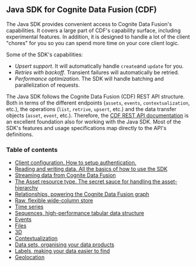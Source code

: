 ## Java SDK for Cognite Data Fusion (CDF)

The Java SDK provides convenient access to Cognite Data Fusion's capabilities. It covers a large part of CDF's 
capability surface, including experimental features. In addition, it is designed to handle a lot of the client "chores" 
for you so you can spend more time on your core client logic. 

Some of the SDK's capabilities:
- _Upsert support_. It will automatically handle `create`and `update` for you.
- _Retries with backoff_. Transient failures will automatically be retried.
- _Performance optimization_. The SDK will handle batching and parallelization of requests.

The Java SDK follows the Cognite Data Fusion (CDF) REST API structure. Both in terms of the different endpoints
(`assets`, `events`, `contextualization`, etc.), the operations (`list`, `retrive`, `upsert`, etc.) and the
data transfer objects (`asset`, `event`, etc.). Therefore, the [CDF REST API documentation](https://docs.cognite.com/api/v1/)
is an excellent foundation also for working with the Java SDK. Most of the SDK's features and usage specifications 
map directly to the API's definitions.

### Table of contents

- [Client configuration. How to setup authentication.](clientSetup.md)
- [Reading and writing data. All the basics of how to use the SDK](readAndWriteData.md)
- [Streaming data from Cognite Data Fusion](streamingData.md)
- [The Asset resource type. The secret sauce for handling the asset-hierarchy](assets.md)
- [Relationships, powering the Cognite Data Fusion graph](relationships.md)
- [Raw, flexible wide-column store](raw.md)
- [Time series](timeSeries.md)
- [Sequences, high-performance tabular data structure](sequence.md)
- [Events](events.md)
- [Files](files.md)
- [3D](threeD.md)
- [Contextualization](contextualization.md)
- [Data sets, organising your data products](dataSets.md)
- [Labels, making your data easier to find](labels.md)
- [Geolocation](geoLocation.md)
